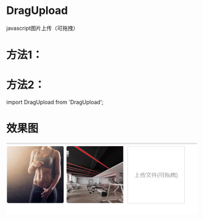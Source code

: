 # DragUpload
javascript图片上传（可拖拽）

# 方法1：
<script src="../upload.js"></script>

# 方法2：
import DragUpload from 'DragUpload';

# 效果图
![效果图](https://github.com/lqdsjcom/DragUpload/blob/master/demo/demo.jpg)

